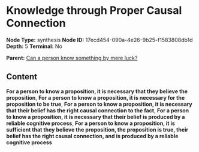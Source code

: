 # Knowledge through Proper Causal Connection

**Node Type:** synthesis
**Node ID:** 17ecd454-090a-4e26-9b25-f1583808db1d
**Depth:** 5
**Terminal:** No

**Parent:** [Can a person know something by mere luck?](can-a-person-know-something-by-mere-luck-antithesis-b292c3e0-441a-41e4-8fd4-e0b2f65007e7.md)

## Content

**For a person to know a proposition, it is necessary that they believe the proposition**, **For a person to know a proposition, it is necessary for the proposition to be true**, **For a person to know a proposition, it is necessary that their belief has the right causal connection to the fact**, **For a person to know a proposition, it is necessary that their belief is produced by a reliable cognitive process**, **For a person to know a proposition, it is sufficient that they believe the proposition, the proposition is true, their belief has the right causal connection, and is produced by a reliable cognitive process**
